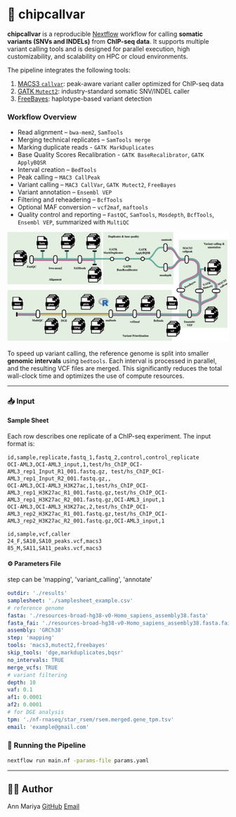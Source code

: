 # 🧬 chipcallvar

**chipcallvar** is a reproducible [Nextflow](https://www.nextflow.io/) workflow for calling **somatic variants (SNVs and INDELs)** from **ChIP-seq data**. It supports multiple variant calling tools and is designed for parallel execution, high customizability, and scalability on HPC or cloud environments.

The pipeline integrates the following tools:

1. [MACS3 `callvar`](https://macs3-project.github.io/MACS/docs/callvar.html): peak-aware variant caller optimized for ChIP-seq data
2. [GATK `Mutect2`](https://gatk.broadinstitute.org/hc/en-us/articles/360037593851-Mutect2): industry-standard somatic SNV/INDEL caller
3. [FreeBayes](https://github.com/freebayes/freebayes): haplotype-based variant detection



### Workflow Overview

- Read alignment – `bwa-mem2`, `SamTools`
- Merging technical replicates – `SamTools merge`
- Marking duplicate reads - `GATK MarkDuplicates`
- Base Quality Scores Recalibration - `GATK BaseRecalibrator`, `GATK ApplyBQSR`
- Interval creation – `BedTools`
- Peak calling – `MAC3 CallPeak`
- Variant calling – `MAC3 CallVar`, `GATK Mutect2`, `FreeBayes`
- Variant annotation – `Ensembl VEP`
- Filtering and reheadering – `BcfTools`
- Optional MAF conversion – `vcf2maf`, `maftools`
- Quality control and reporting – `FastQC`, `SamTools`, `Mosdepth`, `BcfTools`, `Ensembl VEP`, summarized with `MultiQC`

<img src="./workflow-2.jpg" alt="Workflow" width="800"/>


To speed up variant calling, the reference genome is split into smaller **genomic intervals** using `bedtools`. Each interval is processed in parallel, and the resulting VCF files are merged. This significantly reduces the total wall-clock time and optimizes the use of compute resources.

---

### 📥 Input

#### Sample Sheet 

Each row describes one replicate of a ChIP-seq experiment. The input format is:

```csv {samplesheet.csv}
id,sample,replicate,fastq_1,fastq_2,control,control_replicate
OCI-AML3,OCI-AML3_input,1,test/hs_ChIP_OCI-AML3_rep1_Input_R1_001.fastq.gz, test/hs_ChIP_OCI-AML3_rep1_Input_R2_001.fastq.gz,,
OCI-AML3,OCI-AML3_H3K27ac,1,test/hs_ChIP_OCI-AML3_rep1_H3K27ac_R1_001.fastq.gz,test/hs_ChIP_OCI-AML3_rep1_H3K27ac_R2_001.fastq.gz,OCI-AML3_input,1
OCI-AML3,OCI-AML3_H3K27ac,2,test/hs_ChIP_OCI-AML3_rep2_H3K27ac_R1_001.fastq.gz,test/hs_ChIP_OCI-AML3_rep2_H3K27ac_R2_001.fastq.gz,OCI-AML3_input,1
```

```csv {samplesheet.csv}
id,sample,vcf,caller
24_F,SA10,SA10_peaks.vcf,macs3
85_M,SA11,SA11_peaks.vcf,macs3
```

#### ⚙️ Parameters File 
step can be 'mapping', 'variant_calling', 'annotate'


```yaml {params.yaml}
outdir: './results'
samplesheet: './samplesheet_example.csv'
# reference genome
fasta: './resources-broad-hg38-v0-Homo_sapiens_assembly38.fasta'
fasta_fai: './resources-broad-hg38-v0-Homo_sapiens_assembly38.fasta.fai'
assembly: 'GRCh38'
step: 'mapping'
tools: 'macs3,mutect2,freebayes'
skip_tools: 'dge,markduplicates,bqsr'
no_intervals: TRUE
merge_vcfs: TRUE
# variant filtering
depth: 10
vaf: 0.1
af1: 0.0001
af2: 0.0001
# for DGE analysis
tpm: './nf-rnaseq/star_rsem/rsem.merged.gene_tpm.tsv'
email: 'example@gmail.com'
```

### 🚀 Running the Pipeline

```bash
nextflow run main.nf -params-file params.yaml 
```

---

## 👩‍💻 Author

Ann Mariya
[GitHub](https://github.com/annmariyaes)
[Email](annmariya.elayani@gmail.com)
